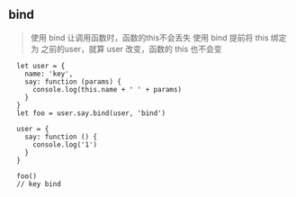 ## bind
> 使用 bind 让调用函数时，函数的this不会丢失
> 使用 bind 提前将 this 绑定为 之前的user，就算 user 改变，函数的 this 也不会变

      let user = {
        name: 'key',
        say: function (params) {
          console.log(this.name + ' ' + params)
        }
      }
      let foo = user.say.bind(user, 'bind')

      user = {
        say: function () {
          console.log('1')
        }
      }

      foo()
      // key bind